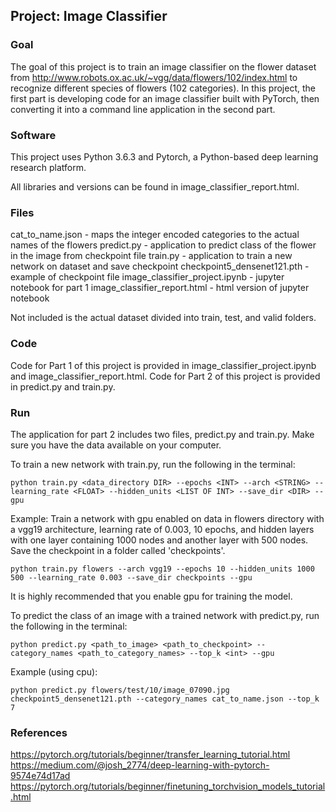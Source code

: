 
## Project: Image Classifier

### Goal 

The goal of this project is to train an image classifier on the flower dataset from http://www.robots.ox.ac.uk/~vgg/data/flowers/102/index.html to recognize different species of flowers (102 categories).
In this project, the first part is developing code for an image classifier built with PyTorch, then converting it into a command line application in the second part.


### Software

This project uses Python 3.6.3 and Pytorch, a Python-based deep learning research platform. 

All libraries and versions can be found in image_classifier_report.html. 

### Files

cat_to_name.json - maps the integer encoded categories to the actual names of the flowers
predict.py - application to predict class of the flower in the image from checkpoint file
train.py -  application to train a new network on dataset and save checkpoint
checkpoint5_densenet121.pth - example of checkpoint file
image_classifier_project.ipynb - jupyter notebook for part 1
image_classifier_report.html - html version of jupyter notebook

Not included is the actual dataset divided into train, test, and valid folders. 

### Code

Code for Part 1 of this project is provided in image_classifier_project.ipynb and image_classifier_report.html.
Code for Part 2 of this project is provided in predict.py and train.py.     

### Run

The application for part 2 includes two files, predict.py and train.py. 
Make sure you have the data available on your computer.

To train a new network with train.py, run the following in the terminal:
```
python train.py <data_directory DIR> --epochs <INT> --arch <STRING> --learning_rate <FLOAT> --hidden_units <LIST OF INT> --save_dir <DIR> --gpu
```
Example:
Train a network with gpu enabled on data in flowers directory with a vgg19 architecture, learning rate of 0.003, 10 epochs, and hidden layers with one layer containing 1000 nodes and another layer with 500 nodes. Save the checkpoint in a folder called 'checkpoints'. 
```
python train.py flowers --arch vgg19 --epochs 10 --hidden_units 1000 500 --learning_rate 0.003 --save_dir checkpoints --gpu
```
It is highly recommended that you enable gpu for training the model. 

To predict the class of an image with a trained network with predict.py, run the following in the terminal:
```
python predict.py <path_to_image> <path_to_checkpoint> --category_names <path_to_category_names> --top_k <int> --gpu
```
Example (using cpu):
```
python predict.py flowers/test/10/image_07090.jpg checkpoint5_densenet121.pth --category_names cat_to_name.json --top_k 7
```
### References

https://pytorch.org/tutorials/beginner/transfer_learning_tutorial.html
https://medium.com/@josh_2774/deep-learning-with-pytorch-9574e74d17ad
https://pytorch.org/tutorials/beginner/finetuning_torchvision_models_tutorial.html
